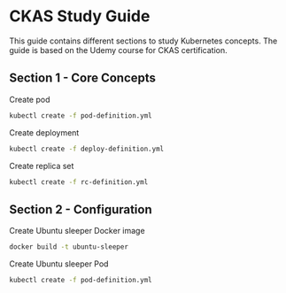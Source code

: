 # CKAS Study Guide
This guide contains different sections to study Kubernetes concepts. The guide is based on the Udemy course for CKAS certification.

## Section 1 - Core Concepts
Create pod
```bash
kubectl create -f pod-definition.yml
```

Create deployment
```bash
kubectl create -f deploy-definition.yml
```

Create replica set
```bash
kubectl create -f rc-definition.yml
```

## Section 2 - Configuration
Create Ubuntu sleeper Docker image
```bash
docker build -t ubuntu-sleeper
```

Create Ubuntu sleeper Pod
```bash
kubectl create -f pod-definition.yml
```